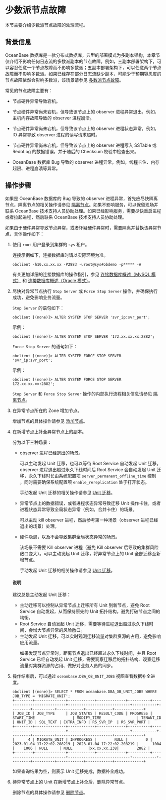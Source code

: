 
# 少数派节点故障

本节主要介绍少数派节点故障的处理流程。

## 背景信息

OceanBase 数据库是一款分布式数据库，典型的部署模式为多副本架构，本章节仅介绍不影响任何日志流的多数派副本的节点故障。例如，三副本部署架构下，可以容忍任意一个节点故障而不影响多数派；五副本部署架构下，可以任意两个节点故障而不影响多数派。如果已经存在部分日志流缺少副本，可能少于预期容忍度的节点故障依然会影响多数派，该场景请参见 [多数派节点故障](../400.common-cluster-failure/200.majority-node-failure.md)。

常见的节点故障主要有：

* 节点硬件异常导致宕机。

* 节点硬件异常尚未宕机，但导致该节点上的 observer 进程异常退出，例如，主机内存故障导致的 observer 进程崩溃。

* 节点硬件异常尚未宕机，但导致该节点上的 observer 进程状态异常，例如，IO 异常导致 observer 进程的读写请求超时。

* 节点硬件异常尚未宕机，但导致该节点上的 observer 进程写入 SSTable 或 RedoLog 的数据错误，并于随后的 Checksum 校验中检查出来。

* OceanBase 数据库 Bug 导致的 observer 进程异常，例如，线程卡住、内存超限、进程崩溃等异常。

## 操作步骤

如果是 OceanBase 数据库的 Bug 导致的 observer 进程异常，首先应尽快隔离节点，隔离节点的相关操作请参见 [隔离节点](../300.common-cluster-operations/600.isolation-a-node.md)。如果不影响服务，可以保留现场并联系 OceanBase 技术支持人员协助处理。如果已经影响服务，需要尽快重启进程或者拉起进程，然后联系 OceanBase 技术支持人员协助处理。

如果由于硬件异常导致节点异常，或者怀疑硬件异常时，需要隔离并替换该异常节点，具体操作如下：

1. 使用 `root` 用户登录到集群的 `sys` 租户。

   连接示例如下，连接数据库时请以实际环境为准。

   ```shell
   obclient -h10.xx.xx.xx -P2883 -uroot@sys#obdemo -p***** -A
   ```

   有关更加详细的连接数据库的操作指引，参见 [连接数据库概述（MySQL 模式）](../../../300.develop/100.application-development-of-mysql-mode/100.database-connection-with-client-of-mysql-mode/100.connection-methods-overview-of-mysql-mode.md) 和 [连接数据库概述（Oracle 模式）](../../../300.develop/200.application-development-of-oracle-mode/100.database-connection-of-oracle-mode/100.connection-methods-overview-of-oracle-mode.md)。

2. 尽快对异常节点执行 `Stop Server` 或 `Force Stop Server` 操作，并确保执行成功，避免影响业务流量。

   `Stop Server` 的语句如下：

   ```shell
   obclient [(none)]> ALTER SYSTEM STOP SERVER 'svr_ip:svr_port'; 
   ```

   示例：

   ```shell
   obclient [(none)]> ALTER SYSTEM STOP SERVER '172.xx.xx.xx:2882'; 
   ```

   `Force Stop Server` 的语句如下：

   ```shell
   obclient [(none)]> ALTER SYSTEM FORCE STOP SERVER 'svr_ip:svr_port'; 
   ```

   示例：

   ```shell
   obclient [(none)]> ALTER SYSTEM FORCE STOP SERVER 172.xx.xx.xx:2882'; 
   ```

   `Stop Server` 和 `Force Stop Server` 操作的内部执行流程相关信息请参见 [隔离节点](../300.common-cluster-operations/600.isolation-a-node.md)。

3. 在异常节点所在的 Zone 增加节点。

    增加节点的具体操作请参见 [添加节点](../300.common-cluster-operations/400.add-a-node.md)。

4. 在新增节点上补全异常节点上的副本。

   分为以下三种场景：

   * observer 进程已经退出的场景。

      可以主动发起 Unit 迁移，也可以等待 Root Service 自动发起 Unit 迁移。observer 进程退出超过永久下线时间后 Root Service 会自动发起 Unit 迁移，永久下线时长由系统配置项 `server_permanent_offline_time` 控制 ，同时需要确保系统配置项 `enable_rereplication` 处于打开状态。

      手动发起 Unit 迁移的相关操作请参见 [Unit 迁移](../../300.replica-management/200.replica-distribution/200.locality-common-operations/700.unit-migration.md)。
  
   * 异常节点上的数据错误，或者进程状态异常导致迁移 Unit 操作卡住，或者进程状态异常导致全局状态异常（例如，合并卡住）的场景。

      可以主动 kill observer 进程，然后参考第一种场景（observer 进程已经退出的场景）处理。

   * 硬件隐患，以及不会导致集群全局状态异常的场景。

      该场景不需要 Kill observer 进程（避免 Kill observer 后导致的集群风险敞口变大）。可以主动发起 Unit 迁移，将异常节点上的 Unit 全部迁移至新增节点。

      手动发起 Unit 迁移的相关操作请参见 [Unit 迁移](../../300.replica-management/200.replica-distribution/200.locality-common-operations/700.unit-migration.md)。

   <main id="notice" type='explain'>
      <h4>说明</h4>
      <p> 建议总是主动发起 Unit 迁移：</p>
      <ul>
      <li>主动迁移可以控制从异常节点上迁移所有 Unit 到新节点，避免 Root Service 自动发起，从而保持原先的 Unit 拓扑结构，避免打破节点之间的均衡。</li>
      <li>Root Service 自动发起 Unit 迁移，需要等待进程退出超过永久下线时间，会增大节点异常的风险敞口。</li>
      <li>主动发起 Unit 迁移，可以实时观测迁移流量对集群资源的占用，避免影响应用流量。</li>
      <p>如果发现节点异常时，距离节点退出已经超过永久下线时间，并且 Root Service 已经自动发起 Unit 迁移，需要观察迁移后的拓扑结构、观察迁移流量对集群资源的占用、做好对业务人员的同步。</p>
   </main>
  
5. 操作结束后，可以通过 `oceanbase.DBA_OB_UNIT_JOBS` 视图查看数据补全进度。

   ```shell
   obclient [(none)]> SELECT * FROM oceanbase.DBA_OB_UNIT_JOBS WHERE JOB_TYPE = 'MIGRATE_UNIT';
   +--------+--------------+------------+-------------+----------+----------------------------+----------------------------+-----------+---------+----------+------------+------------+-------------+
   | JOB_ID | JOB_TYPE     | JOB_STATUS | RESULT_CODE | PROGRESS | START_TIME                 | MODIFY_TIME                | TENANT_ID | UNIT_ID | SQL_TEXT | EXTRA_INFO | RS_SVR_IP  | RS_SVR_PORT |
   +--------+--------------+------------+-------------+----------+----------------------------+----------------------------+-----------+---------+----------+------------+------------+-------------+
   |      4 | MIGRATE_UNIT | INPROGRESS |        NULL |        0 | 2023-01-04 17:22:02.208219 | 2023-01-04 17:22:02.208219 |      1004 |    1006 | NULL     | NULL       |xx.xx.xx.238|        2882 |
   +--------+--------------+------------+-------------+----------+----------------------------+----------------------------+-----------+---------+----------+------------+------------+-------------+
   ```

   如果查询结果为空，则表示 Unit 迁移完成，数据补全成功。

6. 待异常节点上的 Unit 在新增节点上补全后，删除异常节点。

   删除节点的具体操作请参见 [删除节点](../300.common-cluster-operations/500.delete-a-node.md)。
